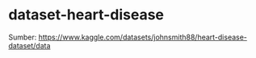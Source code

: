 # dataset-heart-disease
Sumber: https://www.kaggle.com/datasets/johnsmith88/heart-disease-dataset/data
